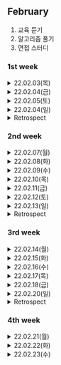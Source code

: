 
## February
  1. 교육 듣기
  2. 알고리즘 풀기
  3. 면접 스터디


### 1st week

<details markdown="1">
<summary>22.02.03(목)</summary>
</br>

__알고리즘__
- [x] 알고리즘 문제 1개 풀기 
  - [10825 국영수](https://www.acmicpc.net/problem/10825) / [풀이](https://github.com/sala0320/Daily_Algorithm/blob/main/Sort/BackJoon/10825.py)
  
__취업 준비__  
- [X] 컬쳐 면접
    
</details>

<details markdown="1">
<summary>22.02.04(금)</summary>
</br>

__알고리즘__
- [X] 알고리즘 문제 2개 풀기
  - [실패율](https://programmers.co.kr/learn/courses/30/lessons/42889) / [풀이](https://github.com/sala0320/Daily_Algorithm/blob/main/Sort/Programmers/%EC%8B%A4%ED%8C%A8%EC%9C%A8.py)
  - [1713 후보추천하기](https://www.acmicpc.net/problem/1713) / [풀이](https://github.com/sala0320/Daily_Algorithm/blob/main/%EA%B5%AC%ED%98%84/BackJoon/1713.py)
  
__취업 준비__ 
- [x] 현모 OT

</details>

<details markdown="1">
<summary>22.02.05(토)</summary>
</br>

__알고리즘__
- [x] 알고리즘 문제 2개 풀기
  - [11650 좌표정렬하기](https://www.acmicpc.net/problem/11650) / [풀이](https://github.com/sala0320/Daily_Algorithm/blob/main/Sort/BackJoon/11650.py)
  - [15483 최소거리](https://www.acmicpc.net/problem/15483) / [풀이](https://github.com/sala0320/Daily_Algorithm/blob/main/DP/BackJoon/15483.py)
  - [7620 편집거리](https://www.acmicpc.net/problem/7620)/[풀이](https://github.com/sala0320/Daily_Algorithm/blob/main/DP/BackJoon/7620.py) -> 메모리 초과


</details>

<details markdown="1">
<summary>22.02.04(일)</summary>
</br>

__알고리즘__
- [x] 알고리즘 문제 1개 풀기
  - [2206 벽 부수고 이동하기](https://www.acmicpc.net/problem/2206) / [풀이](https://github.com/sala0320/Daily_Algorithm/blob/main/BFS%2BDFS/BackJoon/2206.py)
    - visited 3차원으로 설정해서 벽 뚫었을 때와 안뚫었을 때 visited 다르게 설정하기  
      [x좌표, y좌표, 벽뚫은 상태인지 아닌지]

__취업 준비__ 
- [x] C 언어 복습
- [x] 자동차 SW 공합 예습
</details>

<details markdown="1">
<summary>Retrospect</summary>
</br> 

__🥕당근🥕__  
- 이번 주도 좋은 소식이 있는 한주였다. 코테 연습 열심히 한게 조금씩 도움이 되는 것 같고 솔직하게 면접을 본 것이 좋았던 것 같다.  
  
__🗡채찍🗡__
- 다음 주부터 듣게 될 교육이 매우 빡세 보인다. 좋은 결과 얻기 위해 한달 죽었다 생각하고 최선을 다해 열심히 하자.

</details>

### 2nd week

<details markdown="1">
<summary>22.02.07(월)</summary>
</br>

__알고리즘__
- [ ] 알고리즘 문제 1개 풀기 
  
__취업 준비__  
- [x] 자동차 SW 공학 강의 듣기
- [x] 강의 내용 정리 및 복습
    
< 중요 용어 정리 >
- A-SPICE, ISO26262
- 온보드 통신 / 오프보드 통신
- Logical system architecture / Technical system architecture
- Validation / Verification
- Closed-loop control task / Open-loop control task
- 기능 모델 / 환경 모델
- Time-and Value-Discrete Sysytems and Signals
- 활성화 시점 / 마감시점 / 응답시간/ 상대 마감시간
- Ready / Suspended
- Network Topology / CAN 네트워크
- reliability / Avaliability / Safety(Risk, Hazard)
- Hierachy, Modularization
</details>

<details markdown="1">
<summary>22.02.08(화)</summary>
</br>

__알고리즘__
- [ ] 알고리즘 문제 1개 풀기 
  
__취업 준비__  
- [x] 자동차 SW 공학 강의 듣기
- [x] 강의 내용 정리 및 복습

< 중요 용어 정리 >
- Core Process
- ASIL
- SYS / SWE
- Configuration Management
- Baseline
- 품질 / 비용 / 마감시간
- 프로젝트 단계 / 마일스톤 / 간트 차트 / WBS
- Traceability
- 기능 / 비기능 요구사항 
- UML
- 응집도/결합도
- 런타임 최적화 / 자원 최적화
- V&V 기법
- White Box Test / Black Box Test / Experience based Test / Model based Test
- Integration
- Calibration 
</details>

<details markdown="1">
<summary>22.02.09(수)</summary>
</br>

__알고리즘__
- [ ] 알고리즘 문제 1개 풀기 
  
__취업 준비__  
- [x] 자동차 통신 시스템 강의 듣기
- [x] 강의 내용 정리 및 복습

<중요 용어 정리>
- 전장 도메인(바디, 샤시, 파워트레인, 인포메이션)
- Power : B+, ACC, IGN
- Actuator(Motor, Lamp) / Sensor(Sendor, Switch)
- 제어기 하나로 통합
- 차선 유지 시스템 : LDW, LKAS
- Fusion Layer, Application Layer
- 사고 데이터 저장 장티 : ADR, EDR
- 네트워크 프로토콜
- header, payload
- OSI 7계층 모델
  - Physical(물리) 
    : 비트스트림 변환
  - Link(링크)
    : 오류제어, 흐름제어, 프레임(헤더, 트레일러, 데이터)
  - Network(네트워크)
    : 라우팅, 스위칭, ARP, 패킷, IP
  - Tansport(전송)
    : 종단간통신, 세그먼트, TCP/UDP
  - Session(세션)
  - Presentation(표현)
  - Application(응용) - ECU
- 유니캐스트, 멀티캐스트, 브로드캐스트
- CAN 통신, ID값
- Ethernet, AVB, TSN
- DoIP, NM
</details>

<details markdown="1">
<summary>22.02.10(목)</summary>

</br>

__취업 준비__  
- [x] ISO26262 강의 듣기
- [x] 강의 내용 정리 및 복습
- [x] 퀴즈 준비(키워드 A4용지에 정리 및 암기)
</details>


<details markdown="1">
<summary>22.02.11(금)</summary>

</br>

__취업 준비__  
- [x] 리눅스 강의 듣기
- [x] 퀴즈 공부

<중요 용어 정리>

</details>

<details markdown="1">
<summary>22.02.12(토)</summary>

</br>

__알고리즘__
- [ ] 알고리즘 2문제 풀기

__취업 준비__  
- [x] 리눅스 강의 정리
- [ ] Pose 공부 및 정리
</details>

<details markdown="1">
<summary>22.02.13(일)</summary>

</br>

__알고리즘__
- [ ] 알고리즘 1문제 풀기
  
__취업 준비__  
- [ ] Pose 공부 및 정리
</details>


<details markdown="1">
<summary>Retrospect</summary>
</br> 

__🥕당근🥕__  
- 매일 8시부터 5시까지 집중해서 강의듣는게 오랜만이여서 적응하기 힘들었지만, 지각도 안하고 질문도 하려 하고 열심히 참여했다.
  
__🗡채찍🗡__
- 퀴즈를 다 맞고 싶었지만 몇개 틀린것 같아서 속상하다. 수업 더 열심히 듣고 필기하고, 좀 더 세세한 부분까지 열심히 외우자!!
  
</details>

### 3rd week
<details markdown="1">
<summary>22.02.14(월)</summary>

</br>

__취업 준비__  
- [x] 리눅스 강의 정리
  - 리눅스는 장치도 파일단위로 관리
  - ls, chmod, ps
- [ ] Pose 공부 및 정리

</details>

<details markdown="1">
<summary>22.02.15(화)</summary>

</br>

__취업 준비__  
- [x] 리눅스 강의 정리
- [ ] Pose 프로젝트 정리


</details>

<details markdown="1">
<summary>22.02.16(수)</summary>

</br>

__취업 준비__  
- [x] C 강의 정리
  - 구조체
  - 변수사용영역
- [x] C 강의 과제
</details>

<details markdown="1">
<summary>22.02.17(목)</summary>

</br>

__취업 준비__  
- [x] C 강의 정리
  - 구조체 포인터
  - 이중 포인터
  - 동적할당함수

</details>

<details markdown="1">
<summary>22.02.18(금)</summary>

</br>

__취업 준비__  
- [x] C 강의 정리
  - make
  - 파일입출력
  - 컴파일
  - 라이브러리 작성
    - 정적/동적/공유
 
</details>
<details markdown="1">
<summary>22.02.20(일)</summary>

</br>

__취업 준비__  
- [x] 리눅스 프로그래밍, C 프로그래밍 퀴즈 준비
 
</details>
<details markdown="1">
<summary>Retrospect</summary>
</br> 

__🥕당근🥕__  
- 열심히 수업들으려고 노력하고, 적극적으로 수업시간 내 코드 공개도 해서 뿌듯했다. 학부 과정 속에서 깊이 있게 배우지 못했던 C 프로그래밍도 많이 배우게 되어서 좋다. 추후 정리한 내용도 다 업로드 하자!
  
__🗡채찍🗡__
- 이번주는 배도 아프고, 졸업식도 있어서 금요일 이후로 공부에 많이 집중하지 못하였다. 다음 주에는 더 집중해서 수업시간에 다 이해하려고 노력하고 면접 준비도 열심히 하고 주말에도 공부만 하자.

</details>

### 4th week
<details markdown="1">
<summary>22.02.21(월)</summary>

</br>

__취업 준비__  
- [x] C 강의 정리
  - 포인터와 배열/다중 포인터/ 함수 포인터
  - 비트연산자
  - volatile
  
</details>

<details markdown="1">
<summary>22.02.22(화)</summary>

</br>

__취업 준비__  
- [x] 리눅스, C 프로그래밍 퀴즈
- [x] C++ 프로그래밍 강의정리
  - 클래스와 객체
- [x] 부서 설명회
  
</details>

<details markdown="1">
<summary>22.02.23(수)</summary>

</br>

__취업 준비__  
- [ ] C++ 프로그래밍 강의정리
- [ ] 부서 설명회
- [ ] 팀 프로젝트 상의  
</details>
